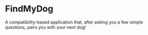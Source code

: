 # FindMyDog
 A compatibility-based application that, after asking you a few simple questions, pairs you with your next dog!
